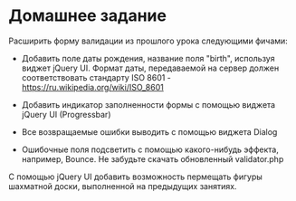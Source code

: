 # Домашнее задание 
Расширить форму валидации из прошлого урока следующими фичами:
*	Добавить поле даты рождения, название поля "birth", используя виджет jQuery UI. Формат даты, передаваемой на сервер должен соответствовать стандарту ISO 8601 - https://ru.wikipedia.org/wiki/ISO_8601

*	Добавить индикатор заполненности формы с помощью виджета jQuery UI (Progressbar)

*	Все возвращаемые ошибки выводить с помощью виджета Dialog

*	Ошибочные поля подсветить с помощью какого-нибудь эффекта, например, Bounce.
Не забудьте скачать обновленный validator.php

C помощью jQuery UI добавить возможность пермещать фигуры шахматной доски, выполненной на предыдущих занятиях.
